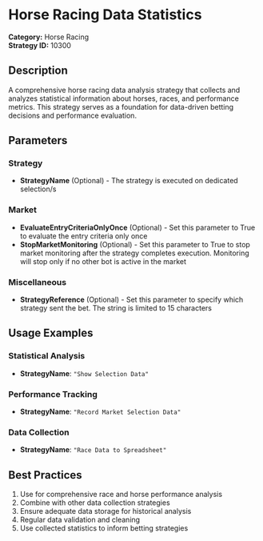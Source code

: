 # Horse Racing Data Statistics

**Category:** Horse Racing  
**Strategy ID:** 10300

## Description

A comprehensive horse racing data analysis strategy that collects and analyzes statistical information about horses, races, and performance metrics. This strategy serves as a foundation for data-driven betting decisions and performance evaluation.

## Parameters

### Strategy
- **StrategyName** (Optional) - The strategy is executed on dedicated selection/s

### Market
- **EvaluateEntryCriteriaOnlyOnce** (Optional) - Set this parameter to True to evaluate the entry criteria only once
- **StopMarketMonitoring** (Optional) - Set this parameter to True to stop market monitoring after the strategy completes execution. Monitoring will stop only if no other bot is active in the market

### Miscellaneous
- **StrategyReference** (Optional) - Set this parameter to specify which strategy sent the bet. The string is limited to 15 characters

## Usage Examples

### Statistical Analysis
- **StrategyName**: `"Show Selection Data"`

### Performance Tracking
- **StrategyName**: `"Record Market Selection Data"`

### Data Collection
- **StrategyName**: `"Race Data to Spreadsheet"`

## Best Practices

1. Use for comprehensive race and horse performance analysis
2. Combine with other data collection strategies
3. Ensure adequate data storage for historical analysis
4. Regular data validation and cleaning
5. Use collected statistics to inform betting strategies
